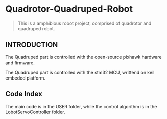 # Quadrotor-Quadruped-Robot
> This is a amphibious robot project, comprised of quadrotor and quadruped robot.
## INTRODUCTION

  The Quadruped part is controlled with the open-source pixhawk hardware and firmware.
  
  The Quadruped part is controlled with the stm32 MCU, writtend on keil embeded platform.
  
## Code Index

  The main code is in the USER folder, while the control algorithm is in the LobotServoController folder.
  
